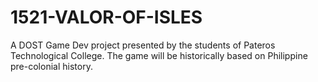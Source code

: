 # 1521-VALOR-OF-ISLES
A DOST Game Dev project presented by the students of Pateros Technological College. The game will be historically based on Philippine pre-colonial history.
